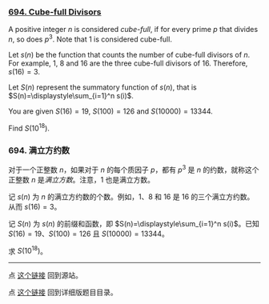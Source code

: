 ### [694. Cube-full Divisors](https://projecteuler.net/problem=694)

A positive integer $n$ is considered *cube-full*, if for every prime $p$ that divides $n$, so does $p^3$. Note that $1$ is considered cube-full.

Let $s(n)$ be the function that counts the number of cube-full divisors of $n$. For example, $1$, $8$ and $16$ are the three cube-full divisors of $16$. Therefore, $s(16)=3$.

Let $S(n)$ represent the summatory function of $s(n)$, that is $S(n)=\displaystyle\sum_{i=1}^n s(i)$.

You are given $S(16) =  19$, $S(100) = 126$ and $S(10000) = 13344$.

Find $S(10^{18})$.

### 694. 满立方约数

对于一个正整数 $n$，如果对于 $n$ 的每个质因子 $p$，都有 $p^3$ 是 $n$ 的约数，就称这个正整数 $n$ 是*满立方数*。注意，$1$ 也是满立方数。

记 $s(n)$ 为 $n$ 的满立方约数的个数。例如，$1$、$8$ 和 $16$ 是 $16$ 的三个满立方约数。从而 $s(16)=3$。

记 $S(n)$ 为 $s(n)$ 的前缀和函数，即 $S(n)=\displaystyle\sum_{i=1}^n s(i)$。已知 $S(16) =  19$、$S(100) = 126$ 且 $S(10000) = 13344$。

求 $S(10^{18})$。

---

点 [这个链接](https://fsy-juruo.github.io/pe-chinese-translation/) 回到源站。

点 [这个链接](https://fsy-juruo.github.io/pe-chinese-translation/detailed_content_archives.html) 回到详细版题目目录。